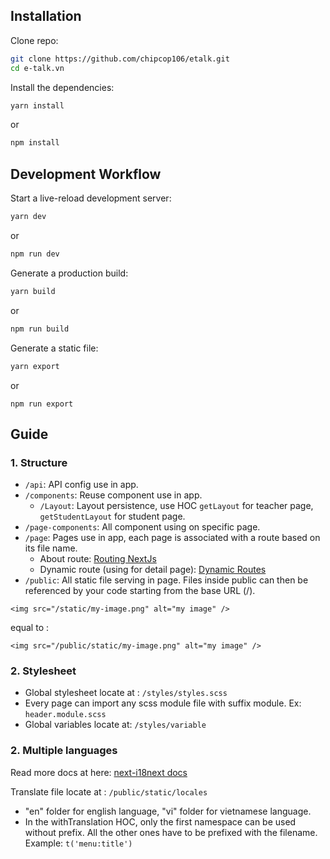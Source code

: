 ## Installation

Clone repo:

```sh
git clone https://github.com/chipcop106/etalk.git
cd e-talk.vn
```

Install the dependencies:

```sh
yarn install
```

or

```sh
npm install
```

## Development Workflow

Start a live-reload development server:

```sh
yarn dev
```

or

```sh
npm run dev
```

Generate a production build:

```sh
yarn build
```

or

```sh
npm run build
```

Generate a static file:

```sh
yarn export
```

or

```shell script
npm run export
```

## Guide

### 1. Structure

- `/api`: API config use in app.
- `/components`: Reuse component use in app.
  - `/Layout`: Layout persistence, use HOC `getLayout` for teacher page, `getStudentLayout` for student page.
- `/page-components`: All component using on specific page.
- `/page`: Pages use in app, each page is associated with a route based on its file name.
  - About route: [Routing NextJs](https://nextjs.org/docs/routing/introduction)
  - Dynamic route (using for detail page): [Dynamic Routes](https://nextjs.org/docs/routing/dynamic-routes)
- `/public`: All static file serving in page. Files inside public can then be referenced by your code starting from the base URL (/).

```
<img src="/static/my-image.png" alt="my image" />
```

equal to :

```
<img src="/public/static/my-image.png" alt="my image" />
```

### 2. Stylesheet

- Global stylesheet locate at : `/styles/styles.scss`
- Every page can import any scss module file with suffix module. Ex: `header.module.scss`
- Global variables locate at: `/styles/variable`

### 2. Multiple languages

Read more docs at here: [next-i18next docs](https://github.com/isaachinman/next-i18next)

Translate file locate at : `/public/static/locales`

- "en" folder for english language, "vi" folder for vietnamese language.
- In the withTranslation HOC, only the first namespace can be used without prefix. All the other ones have to be prefixed with the filename. Example: `t('menu:title')`
